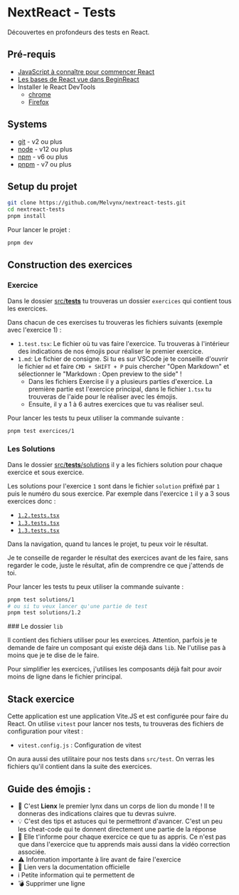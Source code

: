 # NextReact - Tests

Découvertes en profondeurs des tests en React.

## Pré-requis

- [JavaScript à connaître pour commencer React](https://codelynx.dev/posts/javascript-known-to-start-react)
- [Les bases de React vue dans BeginReact](https://codelynx.dev/beginreact)
- Installer le React DevTools
  - [chrome](https://chrome.google.com/webstore/detail/react-developer-tools/fmkadmapgofadopljbjfkapdkoienihi?hl=en)
  - [Firefox](https://addons.mozilla.org/en-US/firefox/addon/react-devtools/)

## Systems

- [git](https://git-scm.com/downloads) - v2 ou plus
- [node](https://nodejs.org/en/) - v12 ou plus
- [npm](https://nodejs.org/en/) - v6 ou plus
- [pnpm](https://pnpm.io/installation) - v7 ou plus

## Setup du projet

```bash
git clone https://github.com/Melvynx/nextreact-tests.git
cd nextreact-tests
pnpm install
```

Pour lancer le projet :

```bash
pnpm dev
```

## Construction des exercices

### Exercice

Dans le dossier [src/**tests**](src/__tests__) tu trouveras un dossier `exercices` qui contient
tous les exercices.

Dans chacun de ces exercises tu trouveras les fichiers suivants (exemple avec l'exercice 1) :

- `1.test.tsx`: Le fichier où tu vas faire l'exercice. Tu trouveras à l'intérieur des indications
  de nos émojis pour réaliser le premier exercice.
- `1.md`: Le fichier de consigne. Si tu es sur VSCode je te conseille d'ouvrir le
  fichier `md` et faire `CMD + SHIFT + P` puis chercher "Open Markdown" et sélectionner le
  "Markdown : Open preview to the side" !
  - Dans les fichiers Exercise il y a plusieurs parties d'exercice. La première partie est l'exercice
    principal, dans le fichier `1.tsx` tu trouveras de l'aide pour le réaliser avec les émojis.
  - Ensuite, il y a 1 à 6 autres exercices que tu vas réaliser seul.

Pour lancer les tests tu peux utiliser la commande suivante :

```bash
pnpm test exercices/1
```

### Les Solutions

Dans le dossier [src/**tests**/solutions](src/__tests__/solutions) il y a les fichiers solution pour chaque exercice et sous exercice.

Les solutions pour l'exercice `1` sont dans le fichier `solution` préfixé par `1` puis le numéro
du sous exercice. Par exemple dans l'exercice `1` il y a 3 sous exercices donc :

- [`1.2.tests.tsx`](src/__tests__/solution/1.1.test.js)
- [`1.3.tests.tsx`](src/__tests__/solution/1.2.test.js)
- [`1.3.tests.tsx`](src/__tests__/solution/1.3.test.js)

Dans la navigation, quand tu lances le projet, tu peux voir le résultat.

Je te conseille de regarder le résultat des exercices avant de les faire, sans regarder le code,
juste le résultat, afin de comprendre ce que j'attends de toi.

Pour lancer les tests tu peux utiliser la commande suivante :

```bash
pnpm test solutions/1
# ou si tu veux lancer qu'une partie de test
pnpm test solutions/1.2
```

### Le dossier `lib`

Il contient des fichiers utiliser pour les exercices. Attention, parfois je te demande
de faire un composant qui existe déjà dans `lib`. Ne l'utilise pas à moins que je te
dise de le faire.

Pour simplifier les exercices, j'utilises les composants déjà fait pour avoir moins
de ligne dans le fichier principal.

## Stack exercice

Cette application est une application Vite.JS et est configurée pour faire du React.
On utilise `vitest` pour lancer nos tests, tu trouveras des fichiers de configuration pour vitest :

- `vitest.config.js` : Configuration de vitest

On aura aussi des utilitaire pour nos tests dans `src/test`. On verras les fichiers qu'il contient dans la suite des exercices.

## Guide des émojis :

- 🦁 C'est **Lienx** le premier lynx dans un corps de lion du monde ! Il te donneras
  des indications claires que tu devras suivre.
- 💡 C'est des tips et astuces qui te permettront d'avancer. C'est un peu les cheat-code
  qui te donnent directement une partie de la réponse
- 💌 Elle t'informe pour chaque exercice ce que tu as appris. Ce n'est pas que dans
  l'exercice que tu apprends mais aussi dans la vidéo correction associée.
- ⚠️ Information importante à lire avant de faire l'exercice
- 📖 Lien vers la documentation officielle
- ℹ️ Petite information qui te permettent de
- 💣 Supprimer une ligne

```

```
